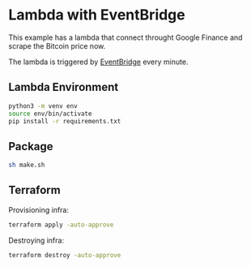 # Lambda with EventBridge

This example has a lambda that connect throught Google Finance and scrape the Bitcoin price now.

The lambda is triggered by [EventBridge](https://docs.aws.amazon.com/eventbridge/latest/userguide/eb-what-is.html) every minute.

## Lambda Environment

```sh
python3 -m venv env
source env/bin/activate
pip install -r requirements.txt
```

## Package

```sh
sh make.sh
```

## Terraform

Provisioning infra:

```sh
terraform apply -auto-approve
```

Destroying infra:

```sh
terraform destroy -auto-approve
```
